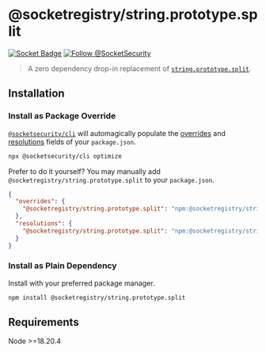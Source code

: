 # @socketregistry/string.prototype.split

[![Socket Badge](https://socket.dev/api/badge/npm/package/@socketregistry/string.prototype.split)](https://socket.dev/npm/package/@socketregistry/string.prototype.split)
[![Follow @SocketSecurity](https://img.shields.io/twitter/follow/SocketSecurity?style=social)](https://twitter.com/SocketSecurity)

> A zero dependency drop-in replacement of
> [`string.prototype.split`](https://www.npmjs.com/package/string.prototype.split).

## Installation

### Install as Package Override

[`@socketsecurity/cli`](https://www.npmjs.com/package/@socketsecurity/cli) will
automagically populate the
[overrides](https://docs.npmjs.com/cli/v9/configuring-npm/package-json#overrides)
and [resolutions](https://yarnpkg.com/configuration/manifest#resolutions) fields
of your `package.json`.

```sh
npx @socketsecurity/cli optimize
```

Prefer to do it yourself? You may manually add
`@socketregistry/string.prototype.split` to your `package.json`.

```json
{
  "overrides": {
    "@socketregistry/string.prototype.split": "npm:@socketregistry/string.prototype.split@^1"
  },
  "resolutions": {
    "@socketregistry/string.prototype.split": "npm:@socketregistry/string.prototype.split@^1"
  }
}
```

### Install as Plain Dependency

Install with your preferred package manager.

```sh
npm install @socketregistry/string.prototype.split
```

## Requirements

Node &gt;=18.20.4
